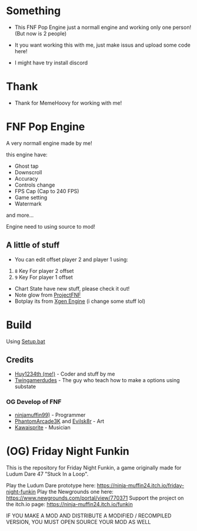 # Something

- This FNF Pop Engine just a normall engine and working only one person! (But now is 2 people)

- It you want working this with me, just make issus and upload some code here!

- I might have try install discord

# Thank

- Thank for MemeHoovy for working with me!

# FNF Pop Engine

A very normall engine made by me!

this engine have:

- Ghost tap
- Downscroll
- Accuracy
- Controls change
- FPS Cap (Cap to 240 FPS)
- Game setting
- Watermark

and more...

Engine need to using source to mod!

## A little of stuff

- You can edit offset player 2 and player 1 using:

1. `8` Key For player 2 offset
2. `9` Key For player 1 offset

- Chart State have new stuff, please check it out!
- Note glow from [ProjectFNF](https://github.com/aflacc/ProjectFNF)
- Botplay its from [Xgen Engine](https://github.com/Twingamerdudes/XGen) (i change some stuff lol)

# Build

Using [Setup.bat](https://gamebanana.com/tuts/13798)

## Credits

- [Huy1234th (me!)](https://gamebanana.com/members/1965608) - Coder and stuff by me
- [Twingamerdudes](https://www.youtube.com/c/Twingamerdudes) - The guy who teach how to make a options using substate

### OG Develop of FNF
- [ninjamuffin99)](https://twitter.com/ninja_muffin99) - Programmer
- [PhantomArcade3K](https://twitter.com/phantomarcade3k) and [Evilsk8r](https://twitter.com/evilsk8r) - Art
- [Kawaisprite](https://twitter.com/kawaisprite) - Musician

# (OG) Friday Night Funkin

This is the repository for Friday Night Funkin, a game originally made for Ludum Dare 47 "Stuck In a Loop".

Play the Ludum Dare prototype here: https://ninja-muffin24.itch.io/friday-night-funkin
Play the Newgrounds one here: https://www.newgrounds.com/portal/view/770371
Support the project on the itch.io page: https://ninja-muffin24.itch.io/funkin

IF YOU MAKE A MOD AND DISTRIBUTE A MODIFIED / RECOMPILED VERSION, YOU MUST OPEN SOURCE YOUR MOD AS WELL

